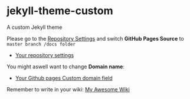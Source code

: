 # jekyll-theme-custom
A custom Jekyll theme

Please go to the [Repository Settings](../../../settings#options_bucket) and switch **GitHub Pages Source** to ```master branch /docs folder```
* [Your repository settings](../../../settings#options_bucket)

You might aswell want to change **Domain name**: 
* [Your Github pages Custom domain field](../../../settings#pages-cname-field)

Remember to write in your wiki: [My Awesome Wiki](../../../wiki)


